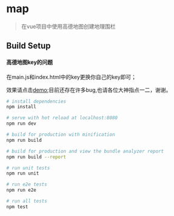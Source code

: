 # map

> 在vue项目中使用高德地图创建地理围栏

## Build Setup

#### 高德地图key的问题
在main.js和index.html中的key更换你自己的key即可；

效果请点击[demo](http://www.zhanglin168.cn/map/index.html);目前还存在许多bug,也请各位大神指点一二，谢谢。
``` bash
# install dependencies
npm install

# serve with hot reload at localhost:8080
npm run dev

# build for production with minification
npm run build

# build for production and view the bundle analyzer report
npm run build --report

# run unit tests
npm run unit

# run e2e tests
npm run e2e

# run all tests
npm test
```
